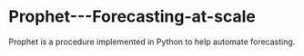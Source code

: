 # Prophet---Forecasting-at-scale
Prophet is a procedure implemented in Python to help automate forecasting. 
